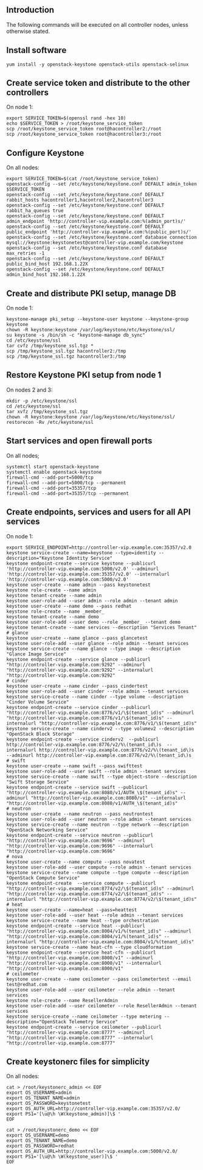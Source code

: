 Introduction
------------

The following commands will be executed on all controller nodes, unless otherwise stated.

Install software
----------------

    yum install -y openstack-keystone openstack-utils openstack-selinux

Create service token and distribute to the other controllers
------------------------------------------------------------

On node 1:

    export SERVICE_TOKEN=$(openssl rand -hex 10)
    echo $SERVICE_TOKEN > /root/keystone_service_token
    scp /root/keystone_service_token root@hacontroller2:/root
    scp /root/keystone_service_token root@hacontroller3:/root

Configure Keystone
------------------

On all nodes:

    export SERVICE_TOKEN=$(cat /root/keystone_service_token)
    openstack-config --set /etc/keystone/keystone.conf DEFAULT admin_token $SERVICE_TOKEN
    openstack-config --set /etc/keystone/keystone.conf DEFAULT rabbit_hosts hacontroller1,hacontroller2,hacontroller3
    openstack-config --set /etc/keystone/keystone.conf DEFAULT rabbit_ha_queues true
    openstack-config --set /etc/keystone/keystone.conf DEFAULT admin_endpoint 'http://controller-vip.example.com:%(admin_port)s/'
    openstack-config --set /etc/keystone/keystone.conf DEFAULT public_endpoint 'http://controller-vip.example.com:%(public_port)s/'
    openstack-config --set /etc/keystone/keystone.conf database connection mysql://keystone:keystonetest@controller-vip.example.com/keystone
    openstack-config --set /etc/keystone/keystone.conf database max_retries -1
    openstack-config --set /etc/keystone/keystone.conf DEFAULT public_bind_host 192.168.1.22X
    openstack-config --set /etc/keystone/keystone.conf DEFAULT admin_bind_host 192.168.1.22X

Create and distribute PKI setup, manage DB
------------------------------------------

On node 1:

    keystone-manage pki_setup --keystone-user keystone --keystone-group keystone
    chown -R keystone:keystone /var/log/keystone/etc/keystone/ssl/
    su keystone -s /bin/sh -c "keystone-manage db_sync"
    cd /etc/keystone/ssl
    tar cvfz /tmp/keystone_ssl.tgz *
    scp /tmp/keystone_ssl.tgz hacontroller2:/tmp
    scp /tmp/keystone_ssl.tgz hacontroller3:/tmp

Restore Keystone PKI setup from node 1
--------------------------------------

On nodes 2 and 3:

    mkdir -p /etc/keystone/ssl
    cd /etc/keystone/ssl
    tar xvfz /tmp/keystone_ssl.tgz 
    chown -R keystone:keystone /var/log/keystone/etc/keystone/ssl/
    restorecon -Rv /etc/keystone/ssl

Start services and open firewall ports
--------------------------------------

On all nodes;

    systemctl start openstack-keystone
    systemctl enable openstack-keystone
    firewall-cmd --add-port=5000/tcp
    firewall-cmd --add-port=5000/tcp --permanent
    firewall-cmd --add-port=35357/tcp
    firewall-cmd --add-port=35357/tcp --permanent

Create endpoints, services and users for all API services
---------------------------------------------------------

On node 1:

    export SERVICE_ENDPOINT=http://controller-vip.example.com:35357/v2.0
    keystone service-create --name=keystone --type=identity --description="Keystone Identity Service"
    keystone endpoint-create --service keystone --publicurl 'http://controller-vip.example.com:5000/v2.0' --adminurl 'http://controller-vip.example.com:35357/v2.0' --internalurl 'http://controller-vip.example.com:5000/v2.0'
    keystone user-create --name admin --pass keystonetest
    keystone role-create --name admin
    keystone tenant-create --name admin
    keystone user-role-add --user admin --role admin --tenant admin
    keystone user-create --name demo --pass redhat
    keystone role-create --name _member_
    keystone tenant-create --name demo
    keystone user-role-add --user demo --role _member_ --tenant demo
    keystone tenant-create --name services --description "Services Tenant"
    # glance
    keystone user-create --name glance --pass glancetest
    keystone user-role-add --user glance --role admin --tenant services
    keystone service-create --name glance --type image --description "Glance Image Service"
    keystone endpoint-create --service glance --publicurl "http://controller-vip.example.com:9292" --adminurl "http://controller-vip.example.com:9292" --internalurl "http://controller-vip.example.com:9292"
    # cinder
    keystone user-create --name cinder --pass cindertest
    keystone user-role-add --user cinder --role admin --tenant services
    keystone service-create --name cinder --type volume --description "Cinder Volume Service"
    keystone endpoint-create --service cinder --publicurl "http://controller-vip.example.com:8776/v1/\$(tenant_id)s" --adminurl "http://controller-vip.example.com:8776/v1/\$(tenant_id)s" --internalurl "http://controller-vip.example.com:8776/v1/\$(tenant_id)s"
    keystone service-create --name cinderv2 --type volumev2 --description "OpenStack Block Storage"
    keystone endpoint-create --service cinderv2  --publicurl http://controller-vip.example.com:8776/v2/%\(tenant_id\)s  --internalurl http://controller-vip.example.com:8776/v2/%\(tenant_id\)s --adminurl http://controller-vip.example.com:8776/v2/%\(tenant_id\)s
    # swift
    keystone user-create --name swift --pass swifttest
    keystone user-role-add --user swift --role admin --tenant services
    keystone service-create --name swift --type object-store --description "Swift Storage Service"
    keystone endpoint-create --service swift --publicurl "http://controller-vip.example.com:8080/v1/AUTH_\$(tenant_id)s" --adminurl "http://controller-vip.example.com:8080/v1" --internalurl "http://controller-vip.example.com:8080/v1/AUTH_\$(tenant_id)s"
    # neutron
    keystone user-create --name neutron --pass neutrontest
    keystone user-role-add --user neutron --role admin --tenant services
    keystone service-create --name neutron --type network --description "OpenStack Networking Service"
    keystone endpoint-create --service neutron --publicurl "http://controller-vip.example.com:9696" --adminurl "http://controller-vip.example.com:9696" --internalurl "http://controller-vip.example.com:9696"
    # nova
    keystone user-create --name compute --pass novatest
    keystone user-role-add --user compute --role admin --tenant services
    keystone service-create --name compute --type compute --description "OpenStack Compute Service"
    keystone endpoint-create  --service compute --publicurl "http://controller-vip.example.com:8774/v2/\$(tenant_id)s" --adminurl "http://controller-vip.example.com:8774/v2/\$(tenant_id)s" --internalurl "http://controller-vip.example.com:8774/v2/\$(tenant_id)s"
    # heat
    keystone user-create --name=heat --pass=heattest
    keystone user-role-add --user heat --role admin --tenant services
    keystone service-create --name heat --type orchestration
    keystone endpoint-create --service heat --publicurl "http://controller-vip.example.com:8004/v1/%(tenant_id)s" --adminurl "http://controller-vip.example.com:8004/v1/%(tenant_id)s" --internalurl "http://controller-vip.example.com:8004/v1/%(tenant_id)s"
    keystone service-create --name heat-cfn --type cloudformation
    keystone endpoint-create --service heat-cfn --publicurl "http://controller-vip.example.com:8000/v1" --adminurl "http://controller-vip.example.com:8000/v1" --internalurl "http://controller-vip.example.com:8000/v1"
    # ceilometer
    keystone user-create --name ceilometer --pass ceilometertest --email test@redhat.com
    keystone user-role-add --user ceilometer --role admin --tenant services
    keystone role-create --name ResellerAdmin
    keystone user-role-add --user ceilometer --role ResellerAdmin --tenant services
    keystone service-create --name ceilometer --type metering --description="OpenStack Telemetry Service"
    keystone endpoint-create --service ceilometer --publicurl "http://controller-vip.example.com:8777" --adminurl "http://controller-vip.example.com:8777" --internalurl "http://controller-vip.example.com:8777"

Create keystonerc files for simplicity
--------------------------------------

On all nodes:

    cat > /root/keystonerc_admin << EOF
    export OS_USERNAME=admin 
    export OS_TENANT_NAME=admin
    export OS_PASSWORD=keystonetest
    export OS_AUTH_URL=http://controller-vip.example.com:35357/v2.0/
    export PS1='[\u@\h \W(keystone_admin)]\$ '
    EOF

    cat > /root/keystonerc_demo << EOF
    export OS_USERNAME=demo
    export OS_TENANT_NAME=demo
    export OS_PASSWORD=redhat
    export OS_AUTH_URL=http://controller-vip.example.com:5000/v2.0/
    export PS1='[\u@\h \W(keystone_user)]\$ '
    EOF
